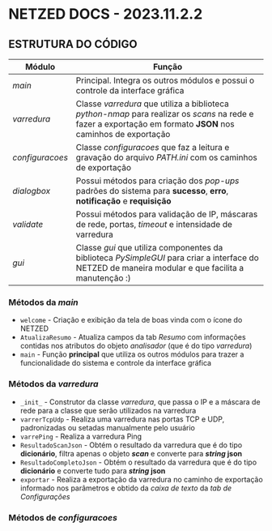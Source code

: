 # NETZED DOCS - 2023.11.2.2

## ESTRUTURA DO CÓDIGO

| Módulo | Função |
| ------ | ------ |
| _main_ | Principal. Integra os outros módulos e possui o controle da interface gráfica|
| _varredura_ | Classe _varredura_ que utiliza a biblioteca _python-nmap_ para realizar os _scans_ na rede e fazer a exportação em formato **JSON** nos caminhos de exportação |
| _configuracoes_ | Classe _configuracoes_ que faz a leitura e gravação do arquivo _PATH.ini_ com os caminhos de exportação |
| _dialogbox_ | Possui métodos para criação dos _pop-ups_ padrões do sistema para **sucesso**, **erro**, **notificação** e **requisição** |
| _validate_ | Possui métodos para validação de IP, máscaras de rede, portas, _timeout_ e intensidade de varredura |
| _gui_ | Classe _gui_ que utiliza componentes da biblioteca _PySimpleGUI_ para criar a interface do NETZED de maneira modular e que facilita a manutenção :) |

### Métodos da _main_

* `welcome` - Criação e exibição da tela de boas vinda com o ícone do NETZED
* `AtualizaResumo` - Atualiza campos da tab _Resumo_ com informações contidas nos atributos do objeto _analisador_ (que é do tipo _varredura_)
* `main` - Função **principal** que utiliza os outros módulos para trazer a funcionalidade do sistema e controle da interface gráfica

### Métodos da _varredura_

* `_init_` - Construtor da classe _varredura_, que passa o IP e a máscara de rede para a classe que serão utilizados na varredura
* `varrerTcpUdp` - Realiza uma varredura nas portas TCP e UDP, padronizadas ou setadas manualmente pelo usuário
* `varrePing` - Realiza a varredura Ping
* `ResultadoScanJson` - Obtém o resultado da varredura que é do tipo **dicionário**, filtra apenas o objeto **_scan_** e converte para **_string_ json**
* `ResultadoCompletoJson` - Obtém o resultado da varredura que é do tipo **dicionário** e converte tudo para **_string_ json**
* `exportar` - Realiza a exportação da varredura no caminho de exportação informado nos parâmetros e obtido da _caixa de texto_ da _tab de Configurações_

### Métodos de _configuracoes_

